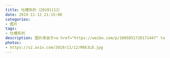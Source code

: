 ```yaml
---
title: 吐槽系列（20191112）
date: 2019-11-12 21:15:00
categories:
- 图片
tags:
- 吐槽系列
description: 图片来自于<a href="https://weibo.com/p/1005051720171447" target="_blank">quanmmmmm</a><br/> “双十一结束啦～不知道大家都买了啥，最近看推荐买买买的看得太多了，给大家推荐点不要买的。<br/><br/>一.买东西前统计一下家里的物品，我之前收纳时发现家里还有很多没开封的，去年双十一或者更早买来的东西。😴😴<br/><br/>二. 不要因为一些小折扣，囤太多量。很多物品有保质期，资金也有成本。<br/><br/>举个例子，前些年点卡说要涨价，一口气充了很多，后来魔兽取消点卡必须兑换成月卡，忘了点兑换直接没了，血亏”
photos: 
- https://s2.ax1x.com/2019/11/12/M8k3LD.jpg
---
```

